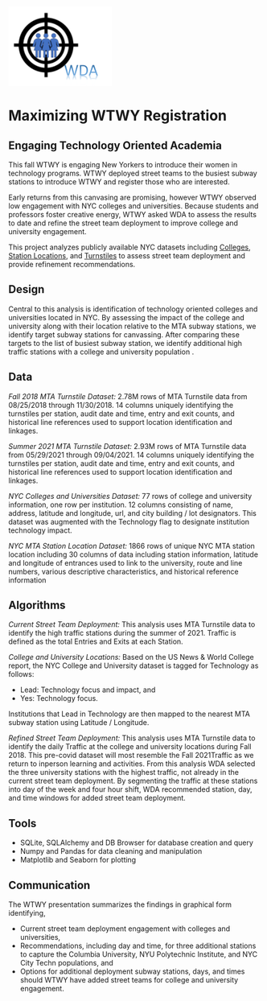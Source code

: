 ![](https://github.com/arbgar/metis/blob/main/EDA/Project/WDA_logo.png)

# Maximizing WTWY Registration

## Engaging Technology Oriented Academia 

This fall WTWY is engaging New Yorkers to introduce their women in technology programs. WTWY deployed street teams to the busiest subway stations to introduce WTWY and register those who are interested.

Early returns from this canvasing are promising, however WTWY observed low engagement with NYC colleges and universities. Because students and professors foster creative energy, WTWY asked WDA to assess the results to date and refine the street team deployment to improve college and university engagement.

This project analyzes publicly available NYC datasets including [Colleges](https://www.ny.com/academia/colleges.html), [Station Locations](https://data.cityofnewyork.us/Transportation/Subway-Entrances/drex-xx56), and [Turnstiles](http://web.mta.info/developers/turnstile.html) to assess street team deployment and provide refinement recommendations.

## Design

Central to this analysis is identification of technology oriented colleges and universities located in NYC. By assessing the impact of the college and university along with their location relative to the MTA subway stations, we identify target subway stations for canvassing.  After comparing these targets to the list of busiest subway station, we identify additional high traffic stations with a college and university population .

## Data

*Fall 2018 MTA Turnstile Dataset:* 2.78M rows of MTA Turnstile data from 08/25/2018 through 11/30/2018. 14 columns uniquely identifying the turnstiles per station, audit date and time, entry and exit counts, and historical line references used to support location identification and linkages.

*Summer 2021 MTA Turnstile Dataset:* 2.93M rows of MTA Turnstile data from 05/29/2021 through 09/04/2021. 14 columns uniquely identifying the turnstiles per station, audit date and time, entry and exit counts, and historical line references used to support location identification and linkages.

*NYC Colleges and Universities Dataset:* 77 rows of college and university information, one row per institution.  12 columns consisting of name, address, latitude and longitude, url, and city building / lot designators.  This dataset was augmented with the Technology flag to designate institution technology impact.

*NYC MTA Station Location Dataset:* 1866 rows of unique NYC MTA station location including 30 columns of data including station information, latitude and longitude of entrances used to link to the university, route and line numbers, various descriptive characteristics, and historical reference information

## Algorithms

*Current Street Team Deployment:* This analysis uses MTA Turnstile data to identify the high traffic stations during the summer of 2021.  Traffic is defined as the total Entries and Exits at each Station.

*College and University Locations:*  Based on the US News & World College report, the NYC College and University dataset is tagged for Technology as follows:

- Lead: Technology focus and impact, and
- Yes: Technology focus.

Institutions that Lead in Technology are then mapped to the nearest MTA subway station using Latitude / Longitude.

*Refined Street Team Deployment:* This analysis uses MTA Turnstile data to identify the daily Traffic at the college and university locations during Fall 2018.  This pre-covid dataset will most resemble the Fall 2021Traffic as we return to inperson learning and activities.  From this analysis WDA selected the three university stations with the highest traffic, not already in the current street team deployment.  By segmenting the traffic at these stations into day of the week and four hour shift, WDA recommended station, day, and time windows for added street team deployment. 

## Tools

- SQLite, SQLAlchemy and DB Browser for database creation and query
- Numpy and Pandas for data cleaning and manipulation 
- Matplotlib and Seaborn for plotting

## Communication

The WTWY presentation summarizes the findings in graphical form identifying,

- Current street team deployment engagement with colleges and universities,
- Recommendations, including day and time, for three additional stations to capture the Columbia University, NYU Polytechnic Institute, and NYC City Techn populations, and
- Options for additional deployment subway stations, days, and times should WTWY have added street teams for college and university engagement.
